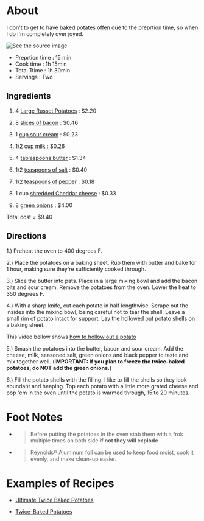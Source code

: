 # About 
 
 I don't to get to have baked potates offen due to the preprtion time, so when I do i'm completely over joyed.

![See the source image](https://www.thecookierookie.com/wp-content/uploads/2018/05/twice-baked-potatoes-recipe-8-of-8.jpg)

* Preprtion time : 15 min
* Cook time : 1h 15min
* Total Ttime : 1h 30min
* Servings : Two

## Ingredients

1. 4 [Large Russet Potatoes](https://www.walmart.com/ip/Russet-Baking-Potatoes-each/44391004) : $2.20

2. 8 [slices of bacon](https://www.walmart.com/ip/Great-Value-Original-Hickory-Smoked-Bacon-12-Oz/23816525) : $0.46

3. 1 [cup sour cream](https://grocery.walmart.com/ip/Daisy-Sour-Cream-3-lb/15754292) : $0.23

4. 1/2 [cup milk](https://grocery.walmart.com/ip/Great-Value-Organic-Lowfat-Milk-1-gal/44391021) : $0.26

5. 4 [tablespoons butter](https://grocery.walmart.com/ip/Great-Value-Sweet-Cream-Salted-Butter-4-count-16-oz/10315052) : $1.34

6. 1/2 [teaspoons of salt](https://grocery.walmart.com/ip/Great-Value-Iodized-Salt-26-oz/10448316) : $0.40

7. 1/2 [teaspoons of pepper](https://grocery.walmart.com/ip/Great-Value-Pure-Ground-Black-Pepper-3-oz/44662573) : $0.18

8. 1 cup [shredded Cheddar cheese](https://grocery.walmart.com/ip/Great-Value-Shredded-Cheddar-Cheese-Medium-16-Oz/100470326) : $0.33

9. 8 [green onions](https://grocery.walmart.com/ip/item/51259361) : $4.00

Total cost = $9.40

## Directions 

1.) Preheat the oven to 400 degrees F.

2.) Place the potatoes on a baking sheet. Rub them with butter and bake for 1 hour, making sure they're sufficiently cooked through.

3.) Slice the butter into pats. Place in a large mixing bowl and add the bacon bits and sour cream. Remove the potatoes from the oven. Lower the heat to 350 degrees F.

4.) With a sharp knife, cut each potato in half lengthwise. Scrape out the insides into the mixing bowl, being careful not to tear the shell. Leave a small rim of potato intact for support. Lay the hollowed out potato shells on a baking sheet.

This video bellow shows [how to hollow out a potato](https://www.bing.com/videos/search?q=how+to+hollow+out+a+potato&view=detail&mid=5B3E0B6A0B7BF4B41DFF5B3E0B6A0B7BF4B41DFF&FORM=VIRE)

5.) Smash the potatoes into the butter, bacon and sour cream. Add the cheese, milk, seasoned salt, green onions and black pepper to taste and mix together well. (**IMPORTANT: If you plan to freeze the twice-baked potatoes, do NOT add the green onions.**)

6.) Fill the potato shells with the filling. I like to fill the shells so they look abundant and heaping. Top each potato with a little more grated cheese and pop 'em in the oven until the potato is warmed through, 15 to 20 minutes.

# Foot Notes

* > Before putting the potatoes in the oven stab them with a frok multiple times on both side **if not  they will explode**
* > Reynolds® Aluminum foil can be used to keep food moist, cook it evenly, and make clean-up easier.

# Examples of Recipes

* [Ultimate Twice Baked Potatoes](https://www.allrecipes.com/recipe/24332/ultimate-twice-baked-potatoes/?internalSource=hub%20recipe&referringContentType=Search)

* [Twice-Baked Potatoes](https://www.foodnetwork.com/recipes/ree-drummond/twice-baked-potatoes-recipe-1925596)
